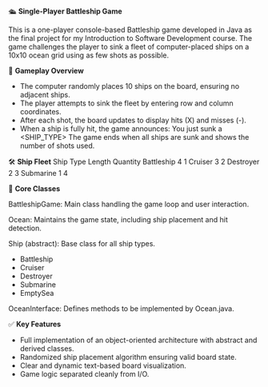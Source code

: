 🛳️ **Single-Player Battleship Game**

This is a one-player console-based Battleship game developed in Java as the final project for my Introduction to Software Development course. The game challenges the player to sink a fleet of computer-placed ships on a 10x10 ocean grid using as few shots as possible.

🧩 **Gameplay Overview**
- The computer randomly places 10 ships on the board, ensuring no adjacent ships.
- The player attempts to sink the fleet by entering row and column coordinates.
- After each shot, the board updates to display hits (X) and misses (-).
- When a ship is fully hit, the game announces: You just sunk a <SHIP_TYPE>
The game ends when all ships are sunk and shows the number of shots used.

🛠️ **Ship Fleet**
Ship Type	Length	Quantity
Battleship	4	1
Cruiser	3	2
Destroyer	2	3
Submarine	1	4

🧱 **Core Classes**

BattleshipGame: Main class handling the game loop and user interaction.

Ocean: Maintains the game state, including ship placement and hit detection.

Ship (abstract): Base class for all ship types.
- Battleship
- Cruiser
- Destroyer
- Submarine
- EmptySea

OceanInterface: Defines methods to be implemented by Ocean.java.

✅ **Key Features**
- Full implementation of an object-oriented architecture with abstract and derived classes.
- Randomized ship placement algorithm ensuring valid board state.
- Clear and dynamic text-based board visualization.
- Game logic separated cleanly from I/O.
